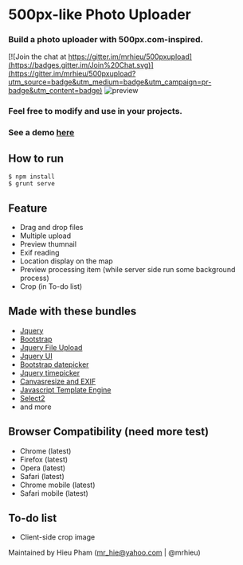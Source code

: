 # 500px-like Photo Uploader
### Build a photo uploader with 500px.com-inspired.

[![Join the chat at https://gitter.im/mrhieu/500pxupload](https://badges.gitter.im/Join%20Chat.svg)](https://gitter.im/mrhieu/500pxupload?utm_source=badge&utm_medium=badge&utm_campaign=pr-badge&utm_content=badge)
![preview](https://raw.github.com/mrhieu/500pxupload/b94f090ee11d6023d2eaae3fcd66f96bd696fad8/img/preview.jpg)
### Feel free to modify and use in your projects.
### See a demo [here](http://mrhieu.github.io/500pxupload/demo)

## How to run
```
$ npm install
$ grunt serve
```

## Feature
* Drag and drop files
* Multiple upload
* Preview thumnail
* Exif reading
* Location display on the map
* Preview processing item (while server side run some background process)
* Crop (in To-do list)

## Made with these bundles
* [Jquery](http://jquery.com)
* [Bootstrap](http://getbootstrap.com)
* [Jquery File Upload](https://github.com/blueimp/jQuery-File-Upload)
* [Jquery UI](http://codeorigin.jquery.com/ui/)
* [Bootstrap datepicker](http://eternicode.github.io/bootstrap-datepicker/)
* [Jquery timepicker](http://jonthornton.github.io/jquery-timepicker/)
* [Canvasresize and EXIF](https://github.com/gokercebeci/canvasResize)
* [Javascript Template Engine](https://github.com/blueimp/JavaScript-Templates)
* [Select2](http://ivaynberg.github.io/select2/)
* and more

## Browser Compatibility (need more test)
* Chrome (latest)
* Firefox (latest)
* Opera (latest)
* Safari (latest)
* Chrome mobile (latest)
* Safari mobile (latest)

## To-do list
* Client-side crop image

Maintained by Hieu Pham (mr_hie@yahoo.com | @mrhieu)